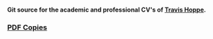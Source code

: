 #### Git source for the academic and professional CV's of [Travis Hoppe](http://thoppe.github.io/).

### [PDF Copies](pdf/)
